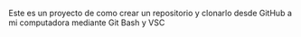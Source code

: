 Este es un proyecto de como crear un repositorio y clonarlo desde GitHub a mi computadora mediante Git Bash y VSC
